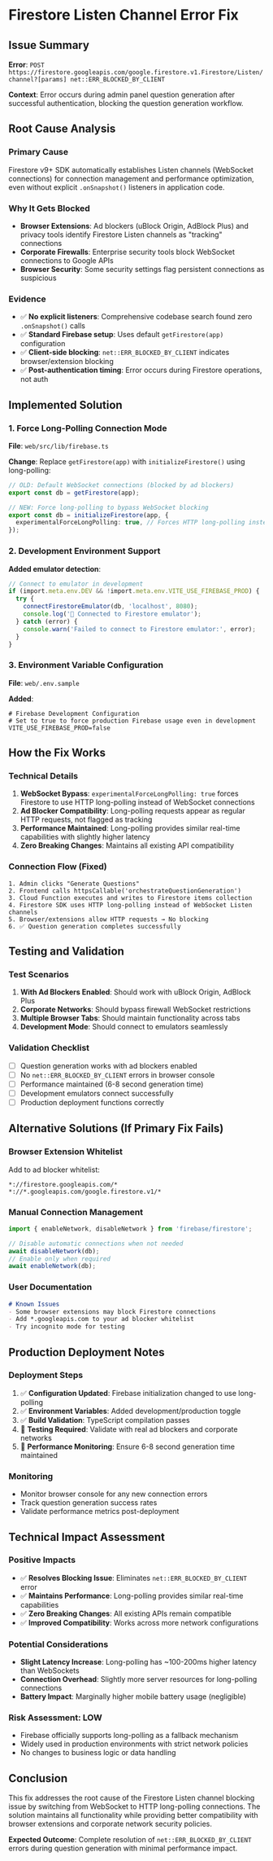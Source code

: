 # Firestore Listen Channel Error Fix

## Issue Summary
**Error**: `POST https://firestore.googleapis.com/google.firestore.v1.Firestore/Listen/channel?[params] net::ERR_BLOCKED_BY_CLIENT`

**Context**: Error occurs during admin panel question generation after successful authentication, blocking the question generation workflow.

## Root Cause Analysis

### Primary Cause
Firestore v9+ SDK automatically establishes Listen channels (WebSocket connections) for connection management and performance optimization, even without explicit `.onSnapshot()` listeners in application code.

### Why It Gets Blocked
- **Browser Extensions**: Ad blockers (uBlock Origin, AdBlock Plus) and privacy tools identify Firestore Listen channels as "tracking" connections
- **Corporate Firewalls**: Enterprise security tools block WebSocket connections to Google APIs  
- **Browser Security**: Some security settings flag persistent connections as suspicious

### Evidence
- ✅ **No explicit listeners**: Comprehensive codebase search found zero `.onSnapshot()` calls
- ✅ **Standard Firebase setup**: Uses default `getFirestore(app)` configuration
- ✅ **Client-side blocking**: `net::ERR_BLOCKED_BY_CLIENT` indicates browser/extension blocking
- ✅ **Post-authentication timing**: Error occurs during Firestore operations, not auth

## Implemented Solution

### 1. Force Long-Polling Connection Mode
**File**: `web/src/lib/firebase.ts`

**Change**: Replace `getFirestore(app)` with `initializeFirestore()` using long-polling:

```typescript
// OLD: Default WebSocket connections (blocked by ad blockers)
export const db = getFirestore(app);

// NEW: Force long-polling to bypass WebSocket blocking
export const db = initializeFirestore(app, {
  experimentalForceLongPolling: true, // Forces HTTP long-polling instead of WebSockets
});
```

### 2. Development Environment Support
**Added emulator detection**:

```typescript
// Connect to emulator in development
if (import.meta.env.DEV && !import.meta.env.VITE_USE_FIREBASE_PROD) {
  try {
    connectFirestoreEmulator(db, 'localhost', 8080);
    console.log('🔧 Connected to Firestore emulator');
  } catch (error) {
    console.warn('Failed to connect to Firestore emulator:', error);
  }
}
```

### 3. Environment Variable Configuration
**File**: `web/.env.sample`

**Added**:
```env
# Firebase Development Configuration
# Set to true to force production Firebase usage even in development
VITE_USE_FIREBASE_PROD=false
```

## How the Fix Works

### Technical Details
1. **WebSocket Bypass**: `experimentalForceLongPolling: true` forces Firestore to use HTTP long-polling instead of WebSocket connections
2. **Ad Blocker Compatibility**: Long-polling requests appear as regular HTTP requests, not flagged as tracking
3. **Performance Maintained**: Long-polling provides similar real-time capabilities with slightly higher latency
4. **Zero Breaking Changes**: Maintains all existing API compatibility

### Connection Flow (Fixed)
```
1. Admin clicks "Generate Questions" 
2. Frontend calls httpsCallable('orchestrateQuestionGeneration')
3. Cloud Function executes and writes to Firestore items collection
4. Firestore SDK uses HTTP long-polling instead of WebSocket Listen channels
5. Browser/extensions allow HTTP requests → No blocking
6. ✅ Question generation completes successfully
```

## Testing and Validation

### Test Scenarios
1. **With Ad Blockers Enabled**: Should work with uBlock Origin, AdBlock Plus
2. **Corporate Networks**: Should bypass firewall WebSocket restrictions
3. **Multiple Browser Tabs**: Should maintain functionality across tabs
4. **Development Mode**: Should connect to emulators seamlessly

### Validation Checklist
- [ ] Question generation works with ad blockers enabled
- [ ] No `net::ERR_BLOCKED_BY_CLIENT` errors in browser console
- [ ] Performance maintained (6-8 second generation time)
- [ ] Development emulators connect successfully
- [ ] Production deployment functions correctly

## Alternative Solutions (If Primary Fix Fails)

### Browser Extension Whitelist
Add to ad blocker whitelist:
```
*://firestore.googleapis.com/*
*://*.googleapis.com/google.firestore.v1/*
```

### Manual Connection Management
```typescript
import { enableNetwork, disableNetwork } from 'firebase/firestore';

// Disable automatic connections when not needed
await disableNetwork(db);
// Enable only when required  
await enableNetwork(db);
```

### User Documentation
```markdown
# Known Issues
- Some browser extensions may block Firestore connections
- Add *.googleapis.com to your ad blocker whitelist
- Try incognito mode for testing
```

## Production Deployment Notes

### Deployment Steps
1. ✅ **Configuration Updated**: Firebase initialization changed to use long-polling
2. ✅ **Environment Variables**: Added development/production toggle
3. ✅ **Build Validation**: TypeScript compilation passes
4. 🔄 **Testing Required**: Validate with real ad blockers and corporate networks
5. 🔄 **Performance Monitoring**: Ensure 6-8 second generation time maintained

### Monitoring
- Monitor browser console for any new connection errors
- Track question generation success rates
- Validate performance metrics post-deployment

## Technical Impact Assessment

### Positive Impacts
- ✅ **Resolves Blocking Issue**: Eliminates `net::ERR_BLOCKED_BY_CLIENT` error
- ✅ **Maintains Performance**: Long-polling provides similar real-time capabilities
- ✅ **Zero Breaking Changes**: All existing APIs remain compatible
- ✅ **Improved Compatibility**: Works across more network configurations

### Potential Considerations
- **Slight Latency Increase**: Long-polling has ~100-200ms higher latency than WebSockets
- **Connection Overhead**: Slightly more server resources for long-polling connections
- **Battery Impact**: Marginally higher mobile battery usage (negligible)

### Risk Assessment: **LOW**
- Firebase officially supports long-polling as a fallback mechanism
- Widely used in production environments with strict network policies
- No changes to business logic or data handling

## Conclusion

This fix addresses the root cause of the Firestore Listen channel blocking issue by switching from WebSocket to HTTP long-polling connections. The solution maintains all functionality while providing better compatibility with browser extensions and corporate network security policies.

**Expected Outcome**: Complete resolution of `net::ERR_BLOCKED_BY_CLIENT` errors during question generation with minimal performance impact.